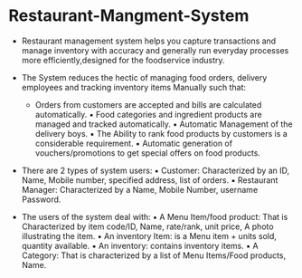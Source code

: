 # Restaurant-Mangment-System
 
- Restaurant management system helps you capture transactions and manage inventory with accuracy and generally run everyday processes more efficiently,designed for the foodservice industry.

- The System reduces the hectic of managing food orders, delivery employees and tracking inventory items Manually such that:
    - Orders from customers are accepted and bills are calculated automatically.
▪ Food categories and ingredient products are managed and tracked automatically.
▪ Automatic Management of the delivery boys.
▪ The Ability to rank food products by customers is a considerable requirement.
▪ Automatic generation of vouchers/promotions to get special offers on food products.

- There are 2 types of system users:
▪ Customer: Characterized by an ID, Name, Mobile number, specified address, list of orders.
▪ Restaurant Manager: Characterized by a Name, Mobile Number, username Password.

- The users of the system deal with:
▪ A Menu Item/food product: That is Characterized by item code/ID, Name, rate/rank, unit price, A photo illustrating the item.
▪ An inventory Item: is a Menu item + units sold, quantity available.
▪ An inventory: contains inventory items.
▪ A Category: That is characterized by a list of Menu Items/Food products, Name.
